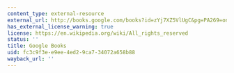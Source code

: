 ```yaml
---
content_type: external-resource
external_url: http://books.google.com/books?id=zYj7XZ5VlUgC&pg=PA269=onepage
has_external_license_warning: true
license: https://en.wikipedia.org/wiki/All_rights_reserved
status: ''
title: Google Books
uid: fc3c9f3e-e9ee-4ed2-9ca7-34072a658b88
wayback_url: ''
---
```

